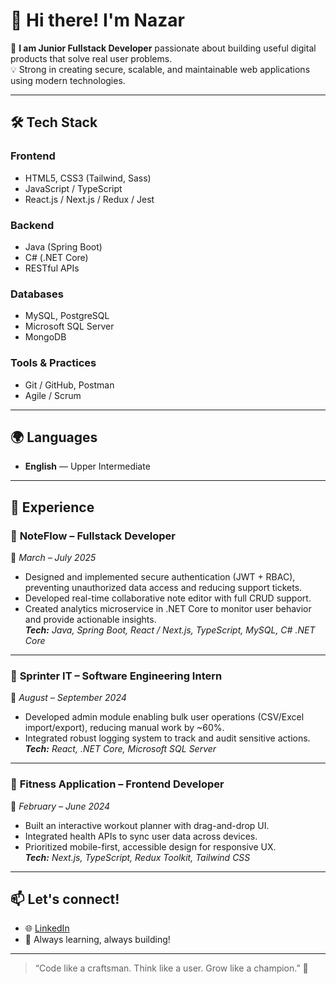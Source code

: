 # 👋 Hi there! I'm Nazar

🚀 **I am Junior Fullstack Developer** passionate about building useful digital products that solve real user problems.  
💡 Strong in creating secure, scalable, and maintainable web applications using modern technologies.

---

## 🛠 Tech Stack

### **Frontend**
- HTML5, CSS3 (Tailwind, Sass)
- JavaScript / TypeScript
- React.js / Next.js / Redux / Jest

### **Backend**
- Java (Spring Boot)
- C# (.NET Core)
- RESTful APIs

### **Databases**
- MySQL, PostgreSQL
- Microsoft SQL Server
- MongoDB

### **Tools & Practices**
- Git / GitHub, Postman
- Agile / Scrum

---

## 🌍 Languages

- **English** — Upper Intermediate

---

## 💼 Experience

### 🔹 **NoteFlow** – Fullstack Developer  
📅 _March – July 2025_  
- Designed and implemented secure authentication (JWT + RBAC), preventing unauthorized data access and reducing support tickets.  
- Developed real-time collaborative note editor with full CRUD support.  
- Created analytics microservice in .NET Core to monitor user behavior and provide actionable insights.  
_**Tech:** Java, Spring Boot, React / Next.js, TypeScript, MySQL, C# .NET Core_

---

### 🔹 **Sprinter IT** – Software Engineering Intern  
📅 _August – September 2024_  
- Developed admin module enabling bulk user operations (CSV/Excel import/export), reducing manual work by ~60%.  
- Integrated robust logging system to track and audit sensitive actions.  
_**Tech:** React, .NET Core, Microsoft SQL Server_

---

### 🔹 **Fitness Application** – Frontend Developer  
📅 _February – June 2024_  
- Built an interactive workout planner with drag-and-drop UI.  
- Integrated health APIs to sync user data across devices.  
- Prioritized mobile-first, accessible design for responsive UX.  
_**Tech:** Next.js, TypeScript, Redux Toolkit, Tailwind CSS_

---

## 📫 Let's connect!

- 🌐 [LinkedIn](https://www.linkedin.com/in/nazar-khlivnyi-1453761b8/)
- 🧠 Always learning, always building!

---

> “Code like a craftsman. Think like a user. Grow like a champion.” 💪

